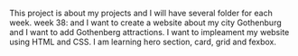 This project is about my projects and I will have several folder for each week.
week 38: and I want to create a website about my city Gothenburg and I want to add Gothenberg attractions. I want to impleament my website using HTML and CSS. I am learning hero section, card, grid and fexbox.

